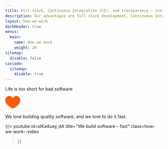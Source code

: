 ```yaml
---
title: Full-stack, Continuous Integration (CI), and transparency — ivelum’s values
description: Our advantages are full stack development, Continuous Integration (CI) and transparent communication—which help us build digital products fast and lean. Explore how ivelum works. 
layout: how-we-work
darkHeader: true
menus:
  main:
    name: How we work
    weight: 20
sitemap:
  disable: false
cascade:
  sitemap:
    disable: true
---
```


Life is too short for bad software

![Heart](img/heart.svg)

We love building quality software, and we love to do it fast.

{{< youtube
  id=xIKa4uey_dA
  title="We build software – fast"
  class=how-we-work--video
>}}
